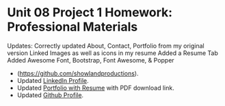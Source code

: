 # Unit 08 Project 1 Homework: Professional Materials

Updates:
Correctly updated About, Contact, Portfolio from my original version
Linked Images as well as icons in my resume
Added a Resume Tab 
Added Awesome Font, Bootstrap, Font Awesome, & Popper
- (https://github.com/showlandproductions).
- Updated [LinkedIn Profile](https://www.linkedin.com/in/dominique-christopher-84374853/).
- Updated [Portfolio with Resume](https://showlandproductions.github.io/Portfolio/) with PDF download link.
- Updated [Github Profile](https://github.com/showlandproductions).


